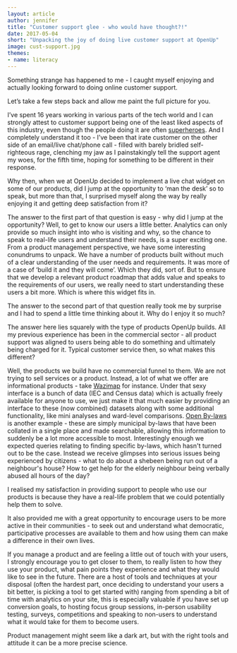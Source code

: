 ```yaml
---
layout: article
author: jennifer
title: "Customer support glee - who would have thought?!"
date: 2017-05-04
short: "Unpacking the joy of doing live customer support at OpenUp"
image: cust-support.jpg
themes:
- name: literacy
---
```

Something strange has happened to me - I caught myself enjoying and actually looking forward to doing online customer support.

Let’s take a few steps back and allow me paint the full picture for you. 

I’ve spent 16 years working in various parts of the tech world and I can strongly attest to customer support being one of the least liked aspects of this industry, even though the people doing it are often [superheroes](https://www.slideshare.net/customersthatstick/cts-slideshare-whatisacshero_). And I completely understand it too - I’ve been that irate customer on the other side of an email/live chat/phone call - filled with barely bridled self-righteous rage, clenching my jaw as I painstakingly tell the support agent my woes, for the fifth time, hoping for something to be different in their response.

Why then, when we at OpenUp decided to implement a live chat widget on some of our products, did I jump at the opportunity to ‘man the desk’ so to speak, but more than that, I surprised myself along the way by really enjoying it and getting deep satisfaction from it?

The answer to the first part of that question is easy - why did I jump at the opportunity? Well, to get to know our users a little better. Analytics can only provide so much insight into who is visiting and why, so the chance to speak to real-life users and understand their needs, is a super exciting one. From a product management perspective, we have some interesting conundrums to unpack. We have a number of products built without much of a clear understanding of the user needs and requirements. It was more of a case of ‘build it and they will come’. Which they did, sort of. But to ensure that we develop a relevant product roadmap that adds value and speaks to the requirements of our users, we really need to start understanding these users a bit more. Which is where this widget fits in. 

The answer to the second part of that question really took me by surprise and I had to spend a little time thinking about it. Why do I enjoy it so much? 

The answer here lies squarely with the type of products OpenUp builds. All my previous experience has been in the commercial sector - all product support was aligned to users being able to do something and ultimately being charged for it. Typical customer service then, so what makes this different? 

Well, the products we build have no commercial funnel to them. We are not trying to sell services or a product. Instead, a lot of what we offer are informational products - take [Wazimap](https://wazimap.co.za/) for instance. Under that sexy interface is a bunch of data (IEC and Census data) which is actually freely available for anyone to use, we just make it that much easier by providing an interface to these (now combined) datasets along with some additional functionality, like mini analyses and ward-level comparisons. [Open By-laws](https://openbylaws.org.za/) is another example - these are simply municipal by-laws that have been collated in a single place and made searchable, allowing this information to suddenly be a lot more accessible to most. Interestingly enough we expected queries relating to finding specific by-laws, which hasn't turned out to be the case. Instead we receive glimpses into serious issues being experienced by citizens - what to do about a shebeen being run out of a neighbour's house? How to get help for the elderly neighbour being verbally abused all hours of the day? 

I realised my satisfaction in providing support to people who use our products is because they have a real-life problem that we could potentially help them to solve. 

It also provided me with a great opportunity to encourage users to be more active in their communities - to seek out and understand what democratic, participative processes are available to them and how using them can make a difference in their own lives.

If you manage a product and are feeling a little out of touch with your users, I strongly encourage you to get closer to them, to really listen to how they use your product, what pain points they experience and what they would like to see in the future. There are a host of tools and techniques at your disposal (often the hardest part, once deciding to understand your users a bit better, is picking a tool to get started with) ranging from spending a bit of time with analytics on your site, this is especially valuable if you have set up conversion goals, to hosting focus group sessions, in-person usability testing, surveys, competitions and speaking to non-users to understand what it would take for them to become users.

Product management might seem like a dark art, but with the right tools and attitude it can be a more precise science.
